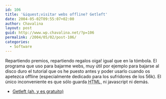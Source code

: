 ```yaml
---
id: 106
title: '&iquest;visitar webs offline? Getleft'
date: 2004-05-02T09:55:07+02:00
author: Chavalina
layout: post
guid: http://www.wp.chavalina.net/?p=106
permalink: /2004/05/02/post-106/
categories:
  - Software
---
```

Repartiendo premios, repartiendo regalos oiga! igual que en la tómbola. El programa que uso para bajarme webs, muy &uacute;til por ejemplo para bajarse al disco duro el tutorial que os he puesto antes y poder usarlo cuando os apetezca offline (especialmente dedicado para los sufridores de los 56k). El &uacute;nico inconveniente es que sólo guarda <acronym title="HyperText Markup Language">HTML</acronym>, ni javascript ni demás. 

  * <a href="http://personal.iddeo.es/andresgarci/getleft/english/download.html" target="_blank">Getleft (ah, y es gratuito)</a>